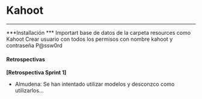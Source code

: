 # Kahoot
***
***Installación ***
Importart base de datos de la carpeta resources como Kahoot
Crear usuario con todos los permisos con nombre kahoot y contraseña P@ssw0rd

#### Retrospectivas
 **[Retrospectiva Sprint 1]**
  * Almudena: Se han intentado utilizar modelos y desconzco como utilizarlos...
